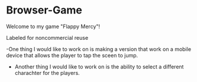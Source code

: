 # Browser-Game
Welcome to my game "Flappy Mercy"!

Labeled for noncommercial reuse

-One thing I would like to work on is making a version that work on a mobile device that allows the player to tap the sceen to jump. 

- Another thing I would like to work on is the ability to select a different charachter for the players. 

